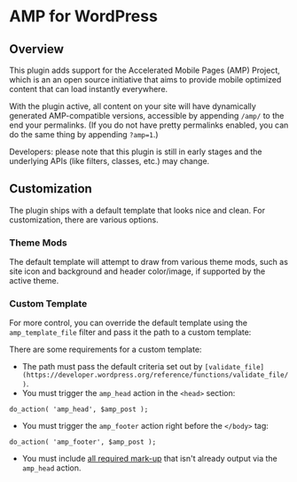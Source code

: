 # AMP for WordPress

## Overview

This plugin adds support for the Accelerated Mobile Pages (AMP) Project, which is an an open source initiative that aims to provide mobile optimized content that can load instantly everywhere.

With the plugin active, all content on your site will have dynamically generated AMP-compatible versions, accessible by appending `/amp/` to the end your permalinks. (If you do not have pretty permalinks enabled, you can do the same thing by appending `?amp=1`.)

Developers: please note that this plugin is still in early stages and the underlying APIs (like filters, classes, etc.) may change.

## Customization

The plugin ships with a default template that looks nice and clean. For customization, there are various options.

### Theme Mods

The default template will attempt to draw from various theme mods, such as site icon and background and header color/image, if supported by the active theme.

### Custom Template

For more control, you can override the default template using the `amp_template_file` filter and pass it the path to a custom template:

There are some requirements for a custom template:

* The path must pass the default criteria set out by `[validate_file](https://developer.wordpress.org/reference/functions/validate_file/)`.
* You must trigger the `amp_head` action in the `<head>` section:

```
do_action( 'amp_head', $amp_post );
```

* You must trigger the `amp_footer` action right before the `</body>` tag:

```
do_action( 'amp_footer', $amp_post );
```

* You must include [all required mark-up](https://www.ampproject.org/docs/get_started/create/basic_markup.html) that isn't already output via the `amp_head` action.
